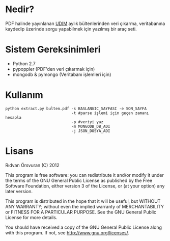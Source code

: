 # Nedir?
PDF halinde yayınlanan [UDIM](http://www.koeri.boun.edu.tr/sismo/ "Ulusal Deprem İzleme Merkezi") aylık bültenlerinden veri çıkarma, veritabanına kaydedip üzerinde sorgu yapabilmek için yazılmış bir araç seti.

# Sistem Gereksinimleri
 * Python 2.7
 * pypoppler (PDF'den veri çıkarmak için)
 * mongodb & pymongo (Veritabanı işlemleri için)

# Kullanım
```
python extract.py bulten.pdf -s BASLANGIC_SAYFASI -e SON_SAYFA
                             -t #parse işlemi için geçen zamanı hesapla
                             -p #veriyi yaz
                             -m MONGODB_DB_ADI
                             -j JSON_DOSYA_ADI
```

# Lisans
Rıdvan Örsvuran (C) 2012

This program is free software: you can redistribute it and/or modify
it under the terms of the GNU General Public License as published by
the Free Software Foundation, either version 3 of the License, or
(at your option) any later version.

This program is distributed in the hope that it will be useful,
but WITHOUT ANY WARRANTY; without even the implied warranty of
MERCHANTABILITY or FITNESS FOR A PARTICULAR PURPOSE.  See the
GNU General Public License for more details.

You should have received a copy of the GNU General Public License
along with this program.  If not, see <http://www.gnu.org/licenses/>.

